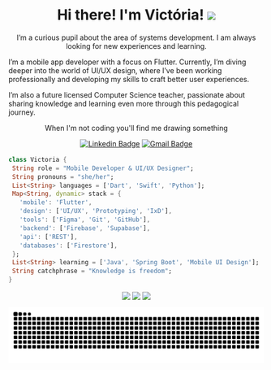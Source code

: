 <h1 align="center">Hi there! I'm Victória! <img src="https://media.giphy.com/media/mGcNjsfWAjY5AEZNw6/giphy.gif" width="50"></h1>

<p align="center">
  I’m a curious pupil about the area of systems development. I am always looking for new experiences and learning.

  I’m a mobile app developer with a focus on Flutter.
Currently, I’m diving deeper into the world of UI/UX design, where I’ve been working professionally and developing my skills to craft better user experiences.

I’m also a future licensed Computer Science teacher, passionate about sharing knowledge and learning even more through this pedagogical journey.
</p>
<p align="center"> 
  When I'm not coding you'll find me drawing something
</p>

<div align="center">
 
  [![Linkedin Badge](https://img.shields.io/badge/-VictóriaMendes-blue?style=flat-square&logo=Linkedin&logoColor=white&link=https://www.linkedin.com/in/victoria-mendes-c1305/)](https://www.linkedin.com/in/victoria-mendes-c1305/)
 [![Gmail Badge](https://img.shields.io/badge/-victoria.mc1305@gmail.com-c14438?style=flat-square&logo=Gmail&logoColor=white&link=victoria.mc1305@gmail.com)](victoria.mc1305@gmail.com)
  
</div>

 
 
 
 ```dart
class Victoria {
  String role = "Mobile Developer & UI/UX Designer";
  String pronouns = "she/her";
  List<String> languages = ['Dart', 'Swift', 'Python'];
  Map<String, dynamic> stack = {
    'mobile': 'Flutter',
    'design': ['UI/UX', 'Prototyping', 'IxD'],
    'tools': ['Figma', 'Git', 'GitHub'],
    'backend': ['Firebase', 'Supabase'],
    'api': ['REST'],
    'databases': ['Firestore'],
  };
  List<String> learning = ['Java', 'Spring Boot', 'Mobile UI Design'];
  String catchphrase = "Knowledge is freedom";
}

```

 <div align="center">
  <img height="160em"   align="center" src=https://github-readme-stats.vercel.app/api?username=vmc13&show_icons=true&theme=react&include_all_commits=true&count_private=true"/>
  <img height="160em" align="center" src="https://media2.giphy.com/media/v1.Y2lkPTc5MGI3NjExNTZhMmM5MzkxMzEyYTVlYmQyMTQ5ZGQwZWQ4NDM3OGZkZjhjMGRiMiZjdD1n/ES4Vcv8zWfIt2/giphy.gif">
  <img height="160em"  align="center" src="https://github-readme-stats.vercel.app/api/top-langs/?username=vmc13&layout=compact&langs_count=7&theme=dark" />
</div>




<div align="center">
  <a href="https://github.com/vmc13">
</div>
  

  ![Snake animation](https://github.com/vmc13/vmc13/blob/output/github-contribution-grid-snake-dark.svg)
  
